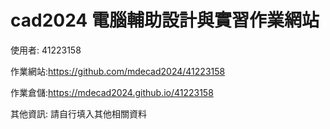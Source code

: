 # cad2024 電腦輔助設計與實習作業網站

使用者: 41223158

作業網站:https://github.com/mdecad2024/41223158

作業倉儲:https://mdecad2024.github.io/41223158 

其他資訊: 請自行填入其他相關資料
